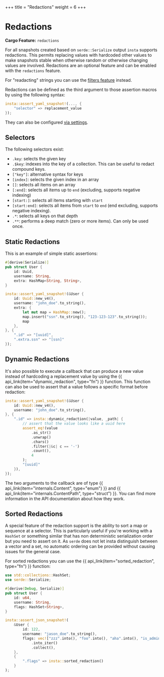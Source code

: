 +++
title = "Redactions"
weight = 6
+++

# Redactions

**Cargo Feature:** `redactions`

For all snapshots created based on `serde::Serialize` output `insta`
supports redactions.  This permits replacing values with hardcoded other
values to make snapshots stable when otherwise random or otherwise changing
values are involved.  Redactions are an optional feature and can be enabled
with the `redactions` feature.

For "readacting" strings you can use the [filters feature](../filters/) instead.

Redactions can be defined as the third argument to those assertion macros by
using the following syntax:

```rust
insta::assert_yaml_snapshot!(..., {
    "selector" => replacement_value
});
```

They can also be configured [via settings](../settings/).

## Selectors

The following selectors exist:

- `.key`: selects the given key
- `.$key`: indexes into the key of a collection.  This can be useful to redact compound keys.
- `["key"]`: alternative syntax for keys
- `[index]`: selects the given index in an array
- `[]`: selects all items on an array
- `[:end]`: selects all items up to `end` (excluding, supports negative indexing)
- `[start:]`: selects all items starting with `start`
- `[start:end]`: selects all items from `start` to `end` (end excluding,
  supports negative indexing).
- `.*`: selects all keys on that depth
- `.**`: performs a deep match (zero or more items).  Can only be used once.

## Static Redactions

This is an example of simple static assertions:

```rust
#[derive(Serialize)]
pub struct User {
    id: Uuid,
    username: String,
    extra: HashMap<String, String>,
}

insta::assert_yaml_snapshot!(&User {
    id: Uuid::new_v4(),
    username: "john_doe".to_string(),
    extra: {
        let mut map = HashMap::new();
        map.insert("ssn".to_string(), "123-123-123".to_string());
        map
    },
}, {
    ".id" => "[uuid]",
    ".extra.ssn" => "[ssn]"
});
```

## Dynamic Redactions

It's also possible to execute a callback that can produce a new value
instead of hardcoding a replacement value by using the
{{ api_link(item="dynamic_redaction", type="fn") }} function.  This function
can also be used to assert that a value follows a specific format before
redaction:

```rust
insta::assert_yaml_snapshot!(&User {
    id: Uuid::new_v4(),
    username: "john_doe".to_string(),
}, {
    ".id" => insta::dynamic_redaction(|value, _path| {
        // assert that the value looks like a uuid here
        assert_eq!(value
            .as_str()
            .unwrap()
            .chars()
            .filter(|&c| c == '-')
            .count(),
            4
        );
        "[uuid]"
    }),
});
```

The two arguments to the callback are of type {{ api_link(item="internals.Content", type="enum") }}
and {{ api_link(item="internals.ContentPath", type="struct") }}.  You can find
more information in the API documentation about how they work.

## Sorted Redactions

A special feature of the redaction support is the ability to sort a map or sequence at a selector.
This is particularly useful if you're working with a `HashSet` or something similar that has non
deterministic serialization order but you need to assert on it.  As `serde` does not let insta
distinguish between a vector and a set, no automatic ordering can be provided without causing issues
for the general case.

For sorted redactions you can use the {{ api_link(item="sorted_redaction", type="fn") }} function:

```rust
use std::collections::HashSet;
use serde::Serialize;

#[derive(Debug, Serialize)]
pub struct User {
    id: u64,
    username: String,
    flags: HashSet<String>,
}

insta::assert_json_snapshot!(
    &User {
        id: 122,
        username: "jason_doe".to_string(),
        flags: vec!["zzz".into(), "foo".into(), "aha".into(), "is_admin".into()]
            .into_iter()
            .collect(),
    },
    {
        ".flags" => insta::sorted_redaction()
    }
);
```
